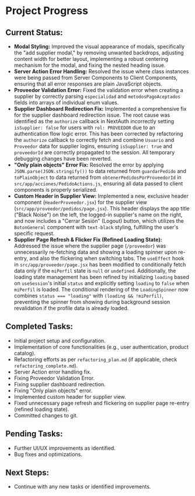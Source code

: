 # Project Progress

## Current Status:
- **Modal Styling:** Improved the visual appearance of modals, specifically the "add supplier modal," by removing unwanted backdrops, adjusting content width for better layout, implementing a robust centering mechanism for the modal, and fixing the nested heading issue.
- **Server Action Error Handling:** Resolved the issue where class instances were being passed from Server Components to Client Components, ensuring that all error responses are plain JavaScript objects.
- **Proveedor Validation Error:** Fixed the validation error when creating a supplier by correctly parsing `especialidad` and `metodosPagoAceptados` fields into arrays of individual enum values.
- **Supplier Dashboard Redirection Fix:** Implemented a comprehensive fix for the supplier dashboard redirection issue. The root cause was identified as the `authorize` callback in NextAuth incorrectly setting `isSupplier: false` for users with `rol: PROVEEDOR` due to an authentication flow logic error. This has been corrected by refactoring the `authorize` callback to correctly fetch and combine `Usuario` and `Proveedor` data for supplier logins, ensuring `isSupplier: true` and `proveedorId` are correctly propagated to the session. All temporary debugging changes have been reverted.
- **"Only plain objects" Error Fix:** Resolved the error by applying `JSON.parse(JSON.stringify())` to data returned from `guardarPedido` and `toPlainObject` to data returned from `obtenerPedidosPorProveedorId` in `src/app/acciones/PedidoActions.js`, ensuring all data passed to client components is properly serialized.
- **Custom Header in Supplier View:** Implemented a new, exclusive header component (`HeaderProveedor.jsx`) for the supplier view (`src/app/proveedor/pedidos/page.jsx`). This header displays the app title ("Black Noise") on the left, the logged-in supplier's name on the right, and now includes a "Cerrar Sesión" (Logout) button, which utilizes the `BotonGeneral` component with `text-black` styling, fulfilling the user's specific request.
- **Supplier Page Refresh & Flicker Fix (Refined Loading State):** Addressed the issue where the supplier page (`/proveedor`) was unnecessarily re-fetching data and showing a loading spinner upon re-entry, and also the flickering when switching tabs. The `useEffect` hook in `src/app/proveedor/page.jsx` has been modified to conditionally fetch data only if the `miPerfil` state is `null` or `undefined`. Additionally, the loading state management has been refined by initializing `loading` based on `useSession`'s initial `status` and explicitly setting `loading` to `false` when `miPerfil` is loaded. The conditional rendering of the `LoadingSpinner` now combines `status === "loading"` with `(loading && !miPerfil)`, preventing the spinner from showing during background session revalidation if the profile data is already loaded.

## Completed Tasks:
- Initial project setup and configuration.
- Implementation of core functionalities (e.g., user authentication, product catalog).
- Refactoring efforts as per `refactoring_plan.md` (if applicable, check `refactoring_complete.md`).
- Server Action error handling fix.
- Fixing Proveedor Validation Error.
- Fixing supplier dashboard redirection.
- Fixing "Only plain objects" error.
- Implemented custom header for supplier view.
- Fixed unnecessary page refresh and flickering on supplier page re-entry (refined loading state).
- Committed changes to git.

## Pending Tasks:
- Further UI/UX improvements as identified.
- Bug fixes and optimizations.

## Next Steps:
- Continue with any new tasks or identified improvements.
